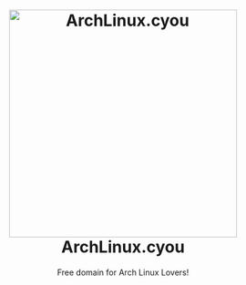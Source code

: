 <h1 align="center">
  <img src="https://github.com/archlinux-cyou/archlinux.cyou/archlinux-dot-cyou-v1-transparent.png" alt="ArchLinux.cyou" width="400">
  <br>ArchLinux.cyou<br>

</h1>

  <p align="center">
Free domain for Arch Linux Lovers!
  </p>